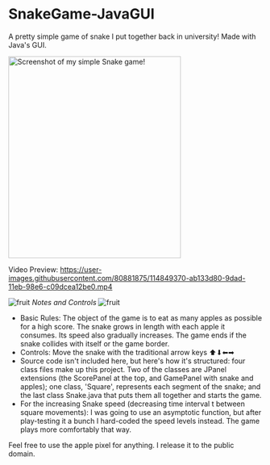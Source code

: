 # SnakeGame-JavaGUI
A pretty simple game of snake I put together back in university! Made with Java's GUI.

<img src="https://user-images.githubusercontent.com/80881875/114850451-c5015000-9dae-11eb-8d67-45d0649887c9.png" alt="Screenshot of my simple Snake game!" width="342" height="400">

Video Preview: 
https://user-images.githubusercontent.com/80881875/114849370-ab133d80-9dad-11eb-98e6-c09dcea12be0.mp4



![fruit](https://user-images.githubusercontent.com/80881875/114849593-e877cb00-9dad-11eb-9ea3-4ebb7c09d7ba.gif) *Notes and Controls* ![fruit](https://user-images.githubusercontent.com/80881875/114849593-e877cb00-9dad-11eb-9ea3-4ebb7c09d7ba.gif)
- Basic Rules: The object of the game is to eat as many apples as possible for a high score. The snake grows in length with each apple it consumes. Its speed also gradually increases. The game ends if the snake collides with itself or the game border.
- Controls: Move the snake with the traditional arrow keys ⬆⬇⬅➡
- Source code isn't included here, but here's how it's structured: four class files make up this project. Two of the classes are JPanel extensions (the ScorePanel at the top, and GamePanel with snake and apples); one class, 'Square', represents each segment of the snake; and the last class Snake.java that puts them all together and starts the game.
- For the increasing Snake speed (decreasing time interval t between square movements): I was going to use an asymptotic function, but after play-testing it a bunch I hard-coded the speed levels instead. The game plays more comfortably that way.

Feel free to use the apple pixel for anything. I release it to the public domain.
